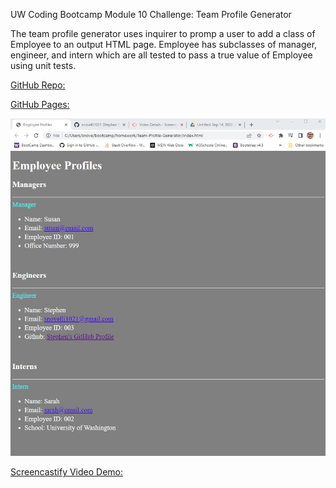 UW Coding Bootcamp Module 10 Challenge: Team Profile Generator

The team profile generator uses inquirer to promp a user to add a class of Employee to an output HTML page. Employee has subclasses of manager, engineer, and intern which are all tested to pass a true value of Employee using unit tests.



[GitHub Repo: ](https://github.com/snovelli1021/Team-Profile-Generator)

[GitHub Pages: ]()

![Screenshot of deployed page](./assets/screenshot.jpg)

[Screencastify Video Demo: ]()